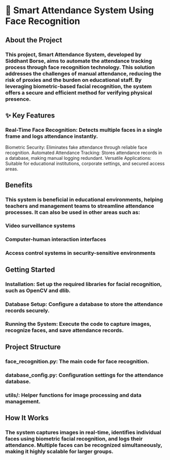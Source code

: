 # 📸 Smart Attendance System Using Face Recognition
## About the Project
### This project, Smart Attendance System, developed by Siddhant Borse, aims to automate the attendance tracking process through face recognition technology. This solution addresses the challenges of manual attendance, reducing the risk of proxies and the burden on educational staff. By leveraging biometric-based facial recognition, the system offers a secure and efficient method for verifying physical presence.
## ✨ Key Features
### Real-Time Face Recognition: Detects multiple faces in a single frame and logs attendance instantly.
Biometric Security: Eliminates fake attendance through reliable face recognition.
Automated Attendance Tracking: Stores attendance records in a database, making manual logging redundant.
Versatile Applications: Suitable for educational institutions, corporate settings, and secured access areas.
## Benefits
### This system is beneficial in educational environments, helping teachers and management teams to streamline attendance processes. It can also be used in other areas such as:

### Video surveillance systems
### Computer-human interaction interfaces
### Access control systems in security-sensitive environments
## Getting Started
### Installation: Set up the required libraries for facial recognition, such as OpenCV and dlib.
### Database Setup: Configure a database to store the attendance records securely.
### Running the System: Execute the code to capture images, recognize faces, and save attendance records.
## Project Structure
### face_recognition.py: The main code for face recognition.
### database_config.py: Configuration settings for the attendance database.
### utils/: Helper functions for image processing and data management.
## How It Works
### The system captures images in real-time, identifies individual faces using biometric facial recognition, and logs their attendance. Multiple faces can be recognized simultaneously, making it highly scalable for larger groups.
